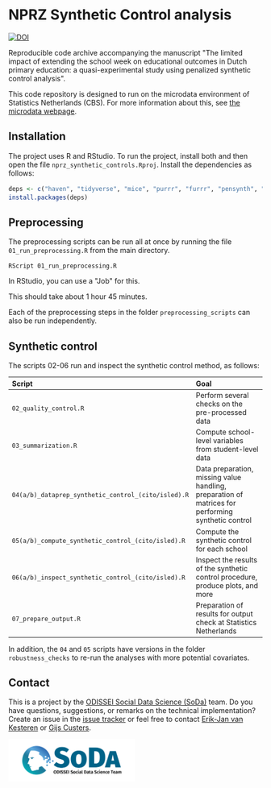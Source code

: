 # NPRZ Synthetic Control analysis

[![DOI](https://zenodo.org/badge/DOI/10.5281/zenodo.14022993.svg)](https://doi.org/10.5281/zenodo.14022993)

Reproducible code archive accompanying the manuscript "The limited impact of extending the school week on educational outcomes in Dutch primary education: a quasi-experimental study using penalized synthetic control analysis".

This code repository is designed to run on the microdata environment of Statistics Netherlands (CBS). For more information about this, see [the microdata webpage](https://www.cbs.nl/en-gb/our-services/customised-services-microdata/microdata-conducting-your-own-research).

## Installation
The project uses R and RStudio. To run the project, install both and then open the file `nprz_synthetic_controls.Rproj`. Install the dependencies as follows: 

```r
deps <- c("haven", "tidyverse", "mice", "purrr", "furrr", "pensynth", "Synth", "patchwork", "writexl")
install.packages(deps)
```

## Preprocessing
The preprocessing scripts can be run all at once by running the file `01_run_preprocessing.R` from the main directory.

```
RScript 01_run_preprocessing.R
```

In RStudio, you can use a "Job" for this.

This should take about 1 hour 45 minutes.

Each of the preprocessing steps in the folder `preprocessing_scripts` can also be run independently.

## Synthetic control

The scripts 02-06 run and inspect the synthetic control method, as follows:

| Script | Goal |
| :----- | :--- |
| `02_quality_control.R` | Perform several checks on the pre-processed data |
| `03_summarization.R` | Compute school-level variables from student-level data |
| `04(a/b)_dataprep_synthetic_control_(cito/isled).R` | Data preparation, missing value handling, preparation of matrices for performing synthetic control |
| `05(a/b)_compute_synthetic_control_(cito/isled).R` | Compute the synthetic control for each school |
| `06(a/b)_inspect_synthetic_control_(cito/isled).R` | Inspect the results of the synthetic control procedure, produce plots, and more |
| `07_prepare_output.R` | Preparation of results for output check at Statistics Netherlands |

In addition, the `04` and `05` scripts have versions in the folder `robustness_checks` to re-run the analyses with more potential covariates.

## Contact
This is a project by the [ODISSEI Social Data Science (SoDa)](https://odissei-soda.nl/) team.
Do you have questions, suggestions, or remarks on the technical implementation? Create an issue in the [issue tracker](https://github.com/sodascience/nprz_synthetic_controls/issues) or feel free to contact [Erik-Jan van Kesteren](https://github.com/vankesteren) or [Gijs Custers](https://www.eur.nl/en/people/gijs-custers).

<img src="img/soda.png" alt="SoDa logo" width="250px"/> 
